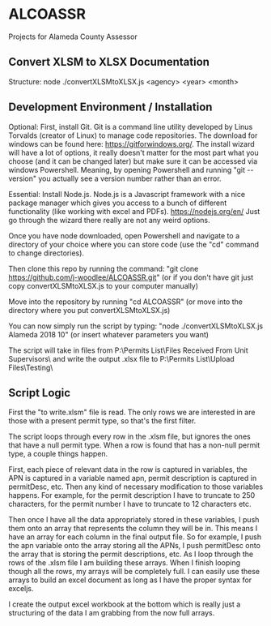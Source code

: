 # ALCOASSR
Projects for Alameda County Assessor

## Convert XLSM to XLSX Documentation

Structure:
  node ./convertXLSMtoXLSX.js \<agency\> \<year\> \<month\>


## Development Environment / Installation


Optional:
      First, install Git.  Git is a command line utility developed by Linus Torvalds (creator of Linux)
      to manage code repositories.  The download for windows can be found here: https://gitforwindows.org/.
      The install wizard will have a lot of options, it really doesn't matter for the most part what you choose (and it can be changed later)
      but make sure it can be accessed via windows Powershell.  Meaning, by opening Powershell and running \"git --version\"
      you actually see a version number rather than an error.

Essential:
      Install Node.js.  Node.js is a Javascript framework with a nice package manager
      which gives you access to a bunch of different functionality (like working with excel and PDFs). https://nodejs.org/en/
      Just go through the wizard there really are not any weird options.


Once you have node downloaded, open Powershell and navigate to a directory of your choice where you can store code (use the \"cd\" command to change directories).

Then clone this repo by running the command:  \"git clone https://github.com/j-woodlee/ALCOASSR.git" (or if you don't have git just copy convertXLSMtoXLSX.js to your computer manually)

Move into the repository by running \"cd ALCOASSR\" (or move into the directory where you put convertXLSMtoXLSX.js)

You can now simply run the script by typing: \"node ./convertXLSMtoXLSX.js Alameda 2018 10\" (or insert whatever parameters you want)

The script will take in files from P:\\Permits List\\Files Received From Unit Supervisors\\ and write the output .xlsx file to P:\\Permits List\\Upload Files\\Testing\\


## Script Logic

First the "to write.xlsm" file is read.  The only rows we are interested in are those with a present permit type, so that's the first filter.

The script loops through every row in the .xlsm file, but ignores the ones that have a null permit type.  When a row is found that has a non-null
permit type, a couple things happen.  

First, each piece of relevant data in the row is captured in variables, the APN is captured in a variable named apn,
permit description is captured in permitDesc, etc.  Then any kind of necessary modification to those variables happens.  For example, for the permit
description I have to truncate to 250 characters, for the permit number I have to truncate to 12 characters etc.  

Then once I have all the data appropriately stored in these variables, I push them onto an array that represents the column they will be in.  This means I have an array for each column in the final output file.  So for example, I push the apn variable onto the array storing all the APNs, I push permitDesc onto the array that is storing the permit descriptions, etc.  As I loop through the rows of the .xlsm file I am building these arrays.  When I finish looping though all the rows, my arrays will be completely full.  I can easily use these arrays to build an excel document as long as I have the proper syntax for exceljs.  

I create the output excel workbook at the bottom which is really just a structuring of the data I am grabbing from the now full arrays.
